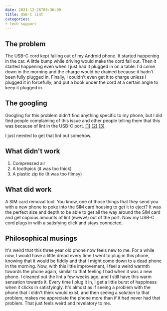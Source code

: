 ```yaml
---
date: 2021-12-26T08:36:00
title: USB-C lint
categories:
- tech support
---
```


## The problem

The USB-C cord kept falling out of my Android phone. It started happening in the car. A
little bump while driving would make the cord fall out. Then it started happening even
when I just had it plugged in on a table. I'd come down in the morning and the charge
would be drained because it hadn't been fully plugged in. Finally, I couldn't even get
it to charge unless I plugged it in forcefully, and put a book under the cord at a
certain angle to keep it plugged in.

## The googling

Googling for this problem didn't find anything specific to my phone, but I did find
people complaining of this issue and other people telling them that this was because of
lint in the USB-C port.
[[1]](https://www.reddit.com/r/nexus5x/comments/4morbk/comment/d3xaqew/)
[[2]](https://www.youtube.com/watch?v=bNlM0i9PUTQ)
[[3]](https://www.ifixit.com/Answers/View/382427/Whats+the+best+way+to+clean+and+maintain+the+USB-C+port)

I just needed to get that lint out somehow.

## What didn't work

1. Compressed air
1. A toothpick (it was too thick)
1. A plastic zip tie (It was too flimsy)

## What did work

A SIM card removal tool. You know, one of those things that they send you with a new
phone to poke into the SIM card housing to get it to eject? It was the perfect size and
depth to be able to get all the way around the SIM card and get copious amounts of lint
(ewww!) out of the port. Now my USB-C cord plugs in with a satisfying click and stays
connected.

## Philosophical musings

It's weird that this three year old phone now feels new to me. For a while now, I would
have a little dread every time I went to plug in this phone, knowing that it would be
fiddly and that I might come down to a dead phone in the morning. Now, with this little
improvement, I feel a weird warmth towards the phone again, similar to that feeling I
had when it was a new phone. I cleaned out the lint a few weeks ago, and I still have
this warm sensation towards it. Every time I plug it in, I get a little burst of
happiness when it clicks in satisfyingly. It's almost as if seeing a problem with the
phone that I didn't think would exist, and then seeing a solution to that problem, makes
me appreciate the phone more than if it had never had that problem. That just feels
weird and revelatory to me.
